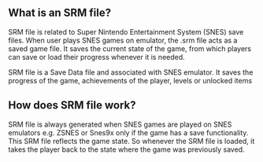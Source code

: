 ## What is an SRM file?

SRM file is related to Super Nintendo Entertainment System (SNES) save files. When user plays SNES games on emulator, the .srm file acts as a saved game file. It saves the current state of the game, from which players can save or load their progress whenever it is needed.

SRM file is a Save Data file and associated with SNES emulator. It saves the progress of the game, achievements of the player, levels or unlocked items

## How does SRM file work?

SRM file is always generated when SNES games are played on SNES emulators e.g. ZSNES or Snes9x only if the game has a save functionality. This SRM file reflects the game state. So whenever the SRM file is loaded, it takes the player back to the state where the game was previously saved.




